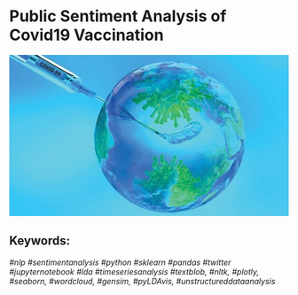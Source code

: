 # Public Sentiment Analysis of Covid19 Vaccination
 
![alt text](https://github.com/sp794uk/sentiment_analysis_covid19_vaccination/blob/main/Images/banner.jpeg "banner image")

## Keywords: 
_#nlp #sentimentanalysis #python #sklearn #pandas #twitter #jupyternotebook #lda #timeseriesanalysis #textblob, #nltk, #plotly, #seaborn, #wordcloud, #gensim, #pyLDAvis, #unstructureddataanalysis_